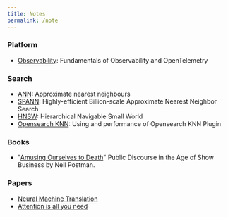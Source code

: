 ```yaml
---
title: Notes
permalink: /note
---
```


### Platform
 - [Observability](notes/observability.html): Fundamentals of Observability and OpenTelemetry

### Search
- [ANN](https://jeadie.github.io/notes/anns): Approximate nearest neighbours
- [SPANN](https://jeadie.github.io/notes/spann): Highly-efficient Billion-scale Approximate Nearest Neighbor Search
- [HNSW](https://jeadie.github.io/notes/hnsw): Hierarchical Navigable Small World
- [Opensearch KNN](https://jeadie.github.io/notes/opensearch-knn): Using and performance of Opensearch KNN Plugin

### Books
 - "[Amusing Ourselves to Death](https://jeadie.github.io/notes/amusing-ourselves-to-death.html)" Public Discourse in the Age of Show Business by Neil Postman.

### Papers
 - [Neural Machine Translation](https://jeadie.github.io/notes/neural-machine-translation)
 - [Attention is all you need](https://jeadie.github.io/notes/attention-is-all-you-need)
